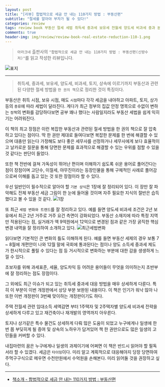 ```yaml
---  
layout: post  
title: "[리뷰] 합법적으로 세금 안 내는 110가지 방법 : 부동산편"  
subtitle: "절세를 알아야 부자가 될 수 있다!"  
categories: review  
tags: review book 부동산 절세 세법 취득세 중과세 보유세 전월세 양도세 비과세 중과 분양권 상가 토지 상속 증여     
comments: true  
header-img: img/review/review-book-real-estate-reduction-110-1.png
---  
```

  
> `아라크네` 출판사의 `"합법적으로 세금 안 내는 110가지 방법 : 부동산편(신방수 저)"`를 읽고 작성한 리뷰입니다.  

![표지](https://theorydb.github.io/assets/img/review/review-book-real-estate-reduction-110-1.png)  

---

> 취득세, 중과세, 보유세, 양도세, 비과세, 토지, 상속에 이르기까지 부동산과 관련된 다양한 절세 방법을 `한 권의 책`으로 정리한 것이 특징이다.

부동산은 취득 시점, 보유 시점, 매도 `시점`마다 각각 세금을 내야하고 아파트, 토지, 상가 등의 `종류`에 따라 세법이 달라진다. 게다가 최근 정부의 집값 안정 명목으로 수없이 변하는 `정책`의 변화를 감당하다보면 공부 꽤나 했다는 사람일지라도 부동산 세법을 쉽게 익히기는 어려워진다. 

이 책의 최고 장점은 이런 복잡한 부동산과 관련된 절세 방법을 한 권의 책으로 잘 압축하고 있다는 점이다. 딱 한 권만 제대로 들여다보면 복잡한 문제를 한 번에 해결할 수 있으며 대충만 읽는다 가정해도 보다 좋은 세무사를 선정하거나 세무사에게 보다 효율적이고 날카로운 질문을 통해 당면한 문제를 효과적으로 해결할 수 있는 우위를 점할 수 있을 것 같다는 판단이 들었다. 

또한 책 전반에 걸쳐 가독성이 뛰어난 편이며 이해하기 쉽도록 쉬운 용어로 풀어간다는 점이 장점이며 고단수, 이절세, 야무진이라는 등장인물을 통해 구체적인 사례로 풀어감으로써 이해를 돕고 있는 것 또한 장점이라 할 수 있다. 

우선 일반인이 필수적으로 알아야 할 `기본 상식`은 1장에 잘 정리되어 있다. 이 장만 잘 파악해도 전체 부동산 세금 그림이 한 눈에 들어올 것이며 자주 필요한 지식의 절반은 습득했다고 볼 수 있을 것 같다. 
![1장](https://theorydb.github.io/assets/img/review/review-book-real-estate-reduction-110-3.png)  

또 최근 `세법 변화와 트렌드`를 잘 정리하고 있다. 예를 들면 양도세 비과세 조건은 2년 보유에서 최근 2년 거주로 거주 요건 측면이 강화되었다. 부동산 소재지에 따라 특정 지역만 적용된다는 점, 실거래가 액 9억원에서 12억으로 변경된 점과 같은 가장 굵직한 핵심 변경 내역을 잘 정리하여 소개하고 있다. 
![최근세법변화](https://theorydb.github.io/assets/img/review/review-book-real-estate-reduction-110-2.png)  

읽다보면 기본적인 큰 변화의 틀도 이해하게 된다. 예를 들면 부동산 세제의 경우 보통 7 ~ 8월에 개편안이 나와 12월 말에 국회에 통과된다는 점이나 양도 소득세 중과세 제도가 한시적으로 풀릴 수 있다는 점 등 거시적으로 변화하는 부분에 대한 감을 생생하게 느낄 수 있다. 

초보자를 위해 과세표준, 세율, 양도차익 등 어려운 용어들이 무엇을 의미하는지 초반부에 잘 정리하는 점도 장점이다. 

그 외에도 최근 이슈가 되고 있는 취득세 중과세 대응 방법을 매우 상세하게 다룬다. 특히 이 부분이 이번 개정판에서 상당 부분 보완된 내용이다. 이 책은 인기가 워낙 많아 나 또한 이번 개정판이 3번째 맞이하는 개정판이기도 하다.

주택 전월세 관련 임대소득 세액감면 부터 1주택자 및 2주택자별 양도세 비과세 전략을 상세하게 다루고 있고 재건축이나 재개발의 영역까지 아우른다. 

토지나 상가같은 특수 물건도 상세하게 다뤄 많은 도움이 되었고 누구에게나 일생에 한 번 쯤 부딪히게 될 증여 및 상속의 노하우가 담겨있어 책 한 권만으로도 많은 일생의 고민들을 커버할 수 있다. 

내집마련의 꿈은 누구에게나 일생의 과제이기에 어쩌면 이 책은 반드시 읽어야 할 필독서라 할 수 있겠다. 세금은 `타이밍`이다. 미리 알고 계획적으로 대응해야지 당장 당면하여 주먹구구식으로 메우면 수천만원에서 수억원을 손해본다. 미리 읽어둘 것을 권장하고 싶다.

---

* [책소개 - 합법적으로 세금 안 내는 110가지 방법 : 부동산편](http://www.yes24.com/Product/Goods/105537061)


